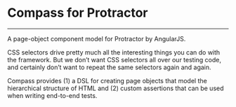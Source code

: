# Compass for Protractor
* * *

A page-object component model for Protractor by AngularJS.

CSS selectors drive pretty much all the interesting things you can do with the framework. 
But we don’t want CSS selectors all over our testing code, 
and certainly don’t want to repeat the same selectors again and again.

Compass provides (1) a DSL for creating page objects that model the hierarchical structure of HTML 
and (2) custom assertions that can be used when writing end-to-end tests.


